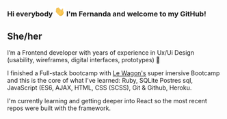 ### Hi everybody <img src="https://raw.githubusercontent.com/ABSphreak/ABSphreak/master/gifs/Hi.gif" style="width: 24px; display: inline-block;" data-target="animated-image.originalImage"> I'm Fernanda and welcome to my GitHub!
## She/her

I’m a Frontend developer with years of experience in Ux/Ui Design (usability, wireframes, digital interfaces, prototypes) 🚀 

I finished a Full-stack bootcamp with <a href="https://www.lewagon.com/" target="_blank">Le Wagon's</a> super imersive Bootcamp and this is the core of what I've learned: Ruby, SQLite Postres sql, JavaScript (ES6, AJAX, HTML, CSS (SCSS), Git & Github, Heroku.

I'm currently learning and getting deeper into React so the most recent repos were built with the framework.
